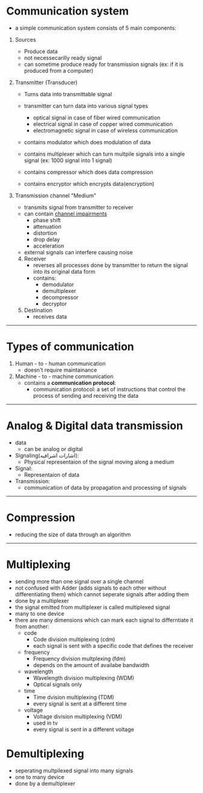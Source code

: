 # Communication system

- a simple communication system consists of 5 main components:

1.  Sources
    
    - Produce data
    - not necessecarilly ready signal
    - can sometime produce ready for transmission signals (ex: if it is produced from a computer)
2.  Transmitter (Transducer)
    
    - Turns data into transmittable signal
        
    - transmitter can turn data into various signal types
        
        - optical signal in case of fiber wired communication
        - electrical signal in case of copper wired communication
        - electromagnetic signal in case of wireless communication
    - contains modulator which does modulation of data
        
    - contains multiplexer which can turn multpile signals into a single signal (ex: 1000 signal into 1 signal)
        
    - contains compressor which does data compression
        
    - contains encryptor which encrypts data(encryption)
        
3.  Transmission channel "Medium"
    
    - transmits signal from transmitter to receiver
    - can contain <u>channel impairments</u>
        - phase shift
        - attenuation
        - distortion
        - drop delay
        - acceleration
    - external signals can interfere causing noise
    
    4.  Receiver
        - reverses all processes done by transmitter to return the signal into its original data form
        - contains:
            - demodulator
            - demultiplexer
            - decompressor
            - decryptor
    5.  Destination
        - receives data

* * *
# Types of communication
1. Human - to - human communication
	- doesn't require maintainance
2. Machine - to - machine communication
	- contains a **communication protocol**:
		- communication protocol: a set of instructions that control the process of sending and receiving the data 

---
# Analog & Digital data transmission
- data
	- can be analog or digital 
- Signaling(اشارات اشرافيه):
	- Physical representaion of the signal moving along a medium
- Signal:
	- Representaion of data
- Transmission:
	- communication of data by propagation and processing of signals

---
# Compression
- reducing the size of data through an algorithm
---
# Multiplexing
- sending more than one signal over a single channel
- not confused with Adder (adds signals to each other without differentiating them) which cannot seperate signals after adding them
- done by a multiplexer
- the signal emitted from multiplexer is called multiplexed signal
- many to one device
- there are many dimensions which can mark each signal to differntiate it from another:
	- code 
		-  Code division multiplexing (cdm)
		-  each signal is sent with a specific code that defines the receiver
	- frequency
		-  Frequency division multplexing (fdm)
		-  depends on the amount of availabe bandwidth
	- wavelength
		-  Wavelength division multiplexing (WDM)
		-  Optical signals only
	- time
		- Time dvision multiplexing (TDM)
		- every signal is sent at a different time
	- voltage
		-  Voltage division multiplexing (VDM)
		-  used in tv
		-  every signal is sent in a different voltage 
# Demultiplexing
- seperating multpilexed signal into many signals
- one to many device
- done by a demultiplexer
